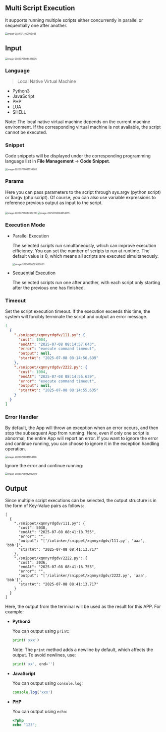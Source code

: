 ## Multi Script Execution

It supports running multiple scripts either concurrently in parallel or sequentially one after another.

<img src="./img/multi-script-menu.png" alt="image-20241013160053565" style="zoom:50%;" />

## Input

<img src="./img/multi-script-input.png" alt="image-20250708084311005" style="zoom:50%;" />

### Language

> Local Native Virtual Machine

- Python3
- JavaScript
- PHP
- LUA
- SHELL

Note: The local native virtual machine depends on the current machine environment. If the corresponding virtual machine is not available, the script cannot be executed.



### Snippet

Code snippets will be displayed under the corresponding programming language list in **File Management** -> **Code Snippet**.

<img src="./img/code-snippet-list.png" alt="image-20250708081538262" style="zoom:50%;" />



### Params

Here you can pass parameters to the script through sys.argv (python script) or $argv (php script). Of course, you can also use variable expressions to reference previous output as input to the script.

<img src="./img/multi-script-input-params.png" alt="image-20250708084952211" style="zoom:50%;" />

<img src="./img/code-snippet-demo.png" alt="image-20250708084654015" style="zoom:50%;" />



### Execution Mode

- Parallel Execution

  The selected scripts run simultaneously, which can improve execution efficiency. You can set the number of scripts to run at runtime. The default value is 0, which means all scripts are executed simultaneously.

  <img src="./img/multi-script-paralle-mode.png" alt="image-20250708081622623" style="zoom:50%;" />

- Sequential Execution

  The selected scripts run one after another, with each script only starting after the previous one has finished.



### Timeout

Set the script execution timeout. If the execution exceeds this time, the system will forcibly terminate the script and output an error message.

```json
[
  {
    "./snippet/xqnnyrdgdv/111.py": {
      "cost": 1004,
      "endAt": "2025-07-08 08:14:57.643",
      "error": "execute command timeout",
      "output": null,
      "startAt": "2025-07-08 08:14:56.639"
    },
    "./snippet/xqnnyrdgdv/2222.py": {
      "cost": 1004,
      "endAt": "2025-07-08 08:14:56.639",
      "error": "execute command timeout",
      "output": null,
      "startAt": "2025-07-08 08:14:55.635"
    }
  }
]
```

### Error Handler

By default, the App will throw an exception when an error occurs, and then stop the subsequent App from running. Here, even if only one script is abnormal, the entire App will report an error. If you want to ignore the error and continue running, you can choose to ignore it in the exception handling operation.

<img src="./img/mult-script-error-handler-throw.png" alt="image-20250708081853136" style="zoom:50%;" />

Ignore the error and continue running:

<img src="./img/multi-script-error-handler-ignore.png" alt="image-20250708082052079" style="zoom:50%;" />

## Output

Since multiple script executions can be selected, the output structure is in the form of Key-Value pairs as follows:

```
[
  {
    "./snippet/xqnnyrdgdv/111.py": {
      "cost": 5038,
      "endAt": "2025-07-08 08:41:18.755",
      "error": "",
      "output": "['/iolinker/snippet/xqnnyrdgdv/111.py', 'aaa', 'bbb']",
      "startAt": "2025-07-08 08:41:13.717"
    },
    "./snippet/xqnnyrdgdv/2222.py": {
      "cost": 3036,
      "endAt": "2025-07-08 08:41:16.753",
      "error": "",
      "output": "['/iolinker/snippet/xqnnyrdgdv/2222.py', 'aaa', 'bbb']",
      "startAt": "2025-07-08 08:41:13.717"
    }
  }
]
```



Here, the output from the terminal will be used as the result for this APP. For example:

- **Python3**
  
  You can output using `print`:
  
  ```python
  print('xxx')
  ```

  Note: The `print` method adds a newline by default, which affects the output. To avoid newlines, use:
  
  ```python
  print('xx', end='')
  ```

- **JavaScript**

  You can output using `console.log`:
  
  ```javascript
  console.log('xxx')
  ```

- **PHP**

  You can output using `echo`:
  
  ```php
  <?php
  echo "123";
  ```